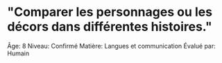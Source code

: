# "Comparer les personnages ou les décors dans différentes histoires."

Âge: 8
Niveau: Confirmé
Matière: Langues et communication
Évalué par: Humain